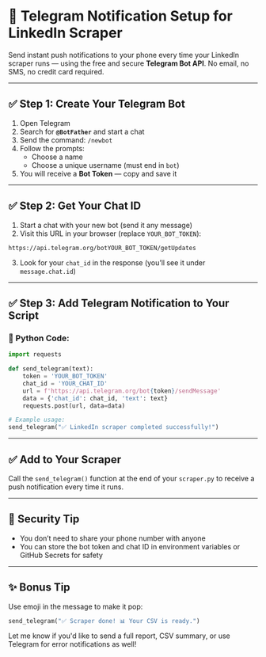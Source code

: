 # 💬 Telegram Notification Setup for LinkedIn Scraper

Send instant push notifications to your phone every time your LinkedIn scraper runs — using the free and secure **Telegram Bot API**. No email, no SMS, no credit card required.

---

## ✅ Step 1: Create Your Telegram Bot
1. Open Telegram
2. Search for **`@BotFather`** and start a chat
3. Send the command: `/newbot`
4. Follow the prompts:
   - Choose a name
   - Choose a unique username (must end in `bot`)
5. You will receive a **Bot Token** — copy and save it

---

## ✅ Step 2: Get Your Chat ID
1. Start a chat with your new bot (send it any message)
2. Visit this URL in your browser (replace `YOUR_BOT_TOKEN`):
```
https://api.telegram.org/botYOUR_BOT_TOKEN/getUpdates
```
3. Look for your `chat_id` in the response (you’ll see it under `message.chat.id`)

---

## ✅ Step 3: Add Telegram Notification to Your Script

### 🔧 Python Code:
```python
import requests

def send_telegram(text):
    token = 'YOUR_BOT_TOKEN'
    chat_id = 'YOUR_CHAT_ID'
    url = f'https://api.telegram.org/bot{token}/sendMessage'
    data = {'chat_id': chat_id, 'text': text}
    requests.post(url, data=data)

# Example usage:
send_telegram("✅ LinkedIn scraper completed successfully!")
```

---

## ✅ Add to Your Scraper
Call the `send_telegram()` function at the end of your `scraper.py` to receive a push notification every time it runs.

---

## 📌 Security Tip
- You don’t need to share your phone number with anyone
- You can store the bot token and chat ID in environment variables or GitHub Secrets for safety

---

## ✨ Bonus Tip
Use emoji in the message to make it pop:
```python
send_telegram("✅ Scraper done! 📊 Your CSV is ready.")
```

Let me know if you'd like to send a full report, CSV summary, or use Telegram for error notifications as well!
